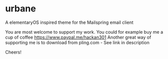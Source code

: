 # urbane
A elementaryOS inspired theme for the Mailspring email client

You are most welcome to support my work. You could for example buy me a cup of coffee https://www.paypal.me/hackan301
Another great way of supporting me is to download from pling.com - See link in description

Cheers!